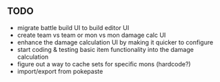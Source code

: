 ## TODO
  - migrate battle build UI to build editor UI
  - create team vs team or mon vs mon damage calc UI
  - enhance the damage calculation UI by making it quicker to configure
  - start coding & testing basic item functionality into the damage calculation
  - figure out a way to cache sets for specific mons (hardcode?)
  - import/export from pokepaste
